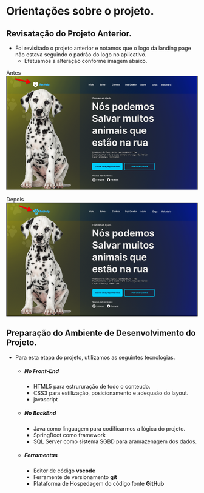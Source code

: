 # Orientações sobre o projeto.

## Revisatação do Projeto Anterior.

* Foi revisitado o projeto anterior e notamos que o logo da landing page não estava seguindo o padrão do logo no aplicativo.
    * Efetuamos a alteração conforme imagem abaixo.

 Antes
    <img height="300vh" src="/assets/img/LandingPageLogoBefore.png">

Depois
    <img height="300vh" src="/assets/img/LandingPageLogoAfter.png">

## Preparação do Ambiente de Desenvolvimento do Projeto.

* Para esta etapa do projeto, utilizamos as seguintes tecnologias.
    * ##### No Front-End

        * HTML5 para estrururação de todo o conteudo.
        * CSS3 para estilização, posicionamento e adequaão do layout.
        * javascript

    * ##### No BackEnd

        * Java como linguagem para codificarmos a lógica do projeto.
        * SpringBoot como framework
        * SQL Server como sistema SGBD para aramazenagem dos dados.


    * ##### Ferramentas

        * Editor de código **vscode**
        * Ferramente de versionamento **git**
        * Plataforma de Hospedagem do código fonte **GitHub**

        